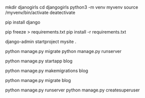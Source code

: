 mkdir djanogirls
cd djangogirls
python3 -m venv myvenv
source /myvenv/bin/activate
deatectivate

pip install django

pip freeze > requirements.txt
pip install -r requirements.txt


django-admin startproject mysite .

python manage.py migrate
python manage.py runserver

python manage.py startapp blog


python manage.py makemigrations blog

python manage.py migrate blog

python manage.py runserver
python manage.py createsuperuser